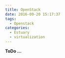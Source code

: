 ```yaml
---
title: OpenStack
date: 2016-09-20 15:17:37
tags:
  - Openstack
categories:
  - Estuary
  - virtualization
---
```


**ToDo ...**
